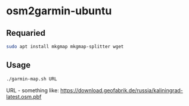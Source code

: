 # osm2garmin-ubuntu
## Requaried
```bash
sudo apt install mkgmap mkgmap-splitter wget
```
## Usage
``` bash
./garmin-map.sh URL
```
URL - something like: https://download.geofabrik.de/russia/kaliningrad-latest.osm.pbf